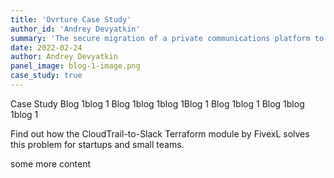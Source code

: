 ```yaml
---
title: 'Ovrture Case Study'
author_id: 'Andrey Devyatkin'
summary: 'The secure migration of a private communications platform to a modernized digital infrastructure on the AWS cloud'
date: 2022-02-24
author: Andrey Devyatkin
panel_image: blog-1-image.png
case_study: true
---
```


Case Study Blog 1blog 1 Blog 1blog 1blog 1Blog 1 Blog 1blog 1 Blog 1blog 1blog 1

Find out how the CloudTrail-to-Slack Terraform module by FivexL solves this problem for startups and small teams.

some more content

